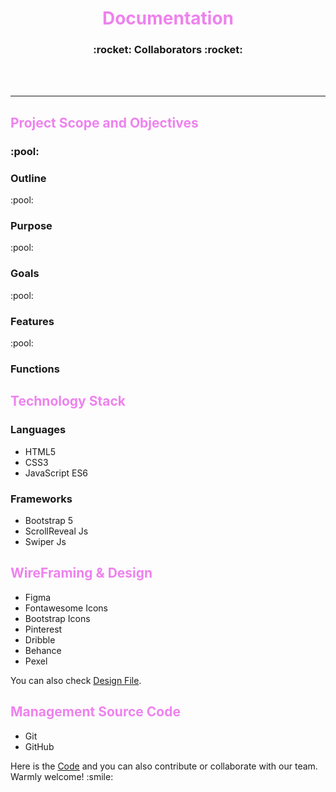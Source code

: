 <h1 align='center' style="color: violet;">Documentation</h1>

<!-- collaborator titles  -->
<h3 align=center>:rocket: Collaborators :rocket:</h3>

<br>
<br>

<!-- collaborators images  -->
<div align=center>

<!-- <div>
<img src='./collaborators/myprofile.png' style="width: 150px; border-radius: 50%; border: 2px solid #fff">
<h3>Hein Htet San</h3>
</div> -->

</div>

<hr>
<h2 style="color: violet;">Project Scope and Objectives<h3>

:pool: <h3>Outline</h3>


:pool: <h3>Purpose</h3>


:pool: <h3>Goals</h3>


:pool: <h3>Features</h3>


:pool: <h3>Functions</h3>




<h2 style="color: violet;">Technology Stack</h2>

<h3>Languages</h3>
<ul>
    <li>HTML5</li>
    <li>CSS3</li>
    <li>JavaScript ES6</li>
</ul>

<h3>Frameworks</h3>
<ul>
    <li>Bootstrap 5</li>
    <li>ScrollReveal Js</li>
    <li>Swiper Js</li>
</ul>

<h2 style="color: violet;">WireFraming & Design</h2>
<ul>
    <li>Figma</li>
    <li>Fontawesome Icons</li>
    <li>Bootstrap Icons</li>
    <li>Pinterest</li>
    <li>Dribble</li>
    <li>Behance</li>
    <li>Pexel</li>
</ul>

<span> You can also check <a href="https://www.figma.com/file/0R09UfQfn3ZMhMAOb9cxTu/Language_app?type=design&node-id=0%3A1&mode=design&t=9I7Zvkau6eJeKGhe-1">Design File</a>.</span>

<h2 style="color: violet;">Management Source Code</h2>
<ul>
    <li>Git</li>
    <li>GitHub</li>
</ul>

<span>
    Here is the <a href="https://github.com/DevGeeksMyanmar/learning_app">Code</a> and you can also contribute or collaborate with our team. Warmly welcome! :smile:
</span>
